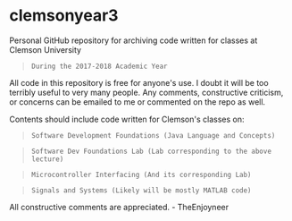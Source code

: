 # clemsonyear3
Personal GitHub repository for archiving code written for classes at Clemson University
  > `During the 2017-2018 Academic Year`

All code in this repository is free for anyone's use. I doubt it will be too terribly useful to very many people.
Any comments, constructive criticism, or concerns can be emailed to me or commented on the repo as well.

Contents should include code written for Clemson's classes on:
  > `Software Development Foundations (Java Language and Concepts)`
  
  > `Software Dev Foundations Lab (Lab corresponding to the above lecture)`
  
  > `Microcontroller Interfacing (And its corresponding Lab)`
  
  > `Signals and Systems (Likely will be mostly MATLAB code)`
  
  All constructive comments are appreciated.
    - TheEnjoyneer
